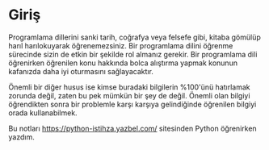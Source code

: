 # Giriş
Programlama dillerini sanki tarih, coğrafya veya felsefe gibi, kitaba gömülüp harıl harılokuyarak öğrenemezsiniz. Bir programlama dilini öğrenme sürecinde sizin de etkin bir şekilde rol almanız gerekir. Bir programlama dili öğrenirken öğrenilen konu hakkında bolca alıştırma yapmak konunun kafanızda daha iyi oturmasını sağlayacaktır.

Önemli bir diğer husus ise kimse buradaki bilgilerin %100'ünü hatırlamak zorunda değil, zaten bu pek mümkün bir şey de değil. Önemli olan bilgiyi öğrendikten sonra bir problemle karşı karşıya gelindiğinde öğrenilen bilgiyi orada kullanabilmek.

Bu notları https://python-istihza.yazbel.com/ sitesinden Python öğrenirken yazdım.
